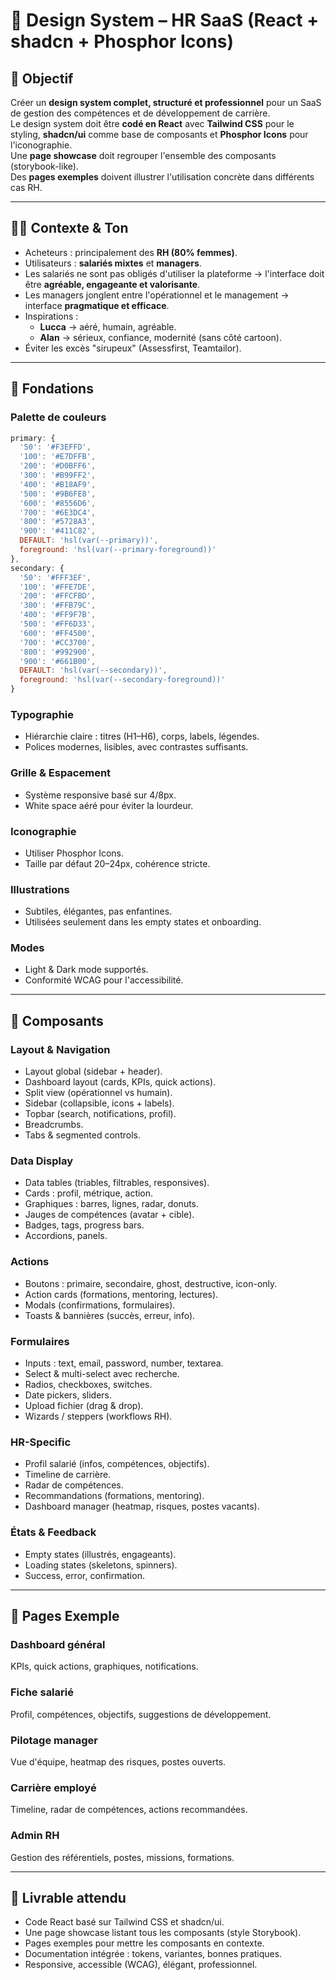 # 🎨 Design System – HR SaaS (React + shadcn + Phosphor Icons)

## 🎯 Objectif

Créer un **design system complet, structuré et professionnel** pour un SaaS de gestion des compétences et de développement de carrière.  
Le design system doit être **codé en React** avec **Tailwind CSS** pour le styling, **shadcn/ui** comme base de composants et **Phosphor Icons** pour l'iconographie.  
Une **page showcase** doit regrouper l'ensemble des composants (storybook-like).  
Des **pages exemples** doivent illustrer l'utilisation concrète dans différents cas RH.

---

## 👩‍💼 Contexte & Ton

- Acheteurs : principalement des **RH (80% femmes)**.  
- Utilisateurs : **salariés mixtes** et **managers**.  
- Les salariés ne sont pas obligés d'utiliser la plateforme → l'interface doit être **agréable, engageante et valorisante**.  
- Les managers jonglent entre l'opérationnel et le management → interface **pragmatique et efficace**.  
- Inspirations :  
  - **Lucca** → aéré, humain, agréable.  
  - **Alan** → sérieux, confiance, modernité (sans côté cartoon).  
- Éviter les excès "sirupeux" (Assessfirst, Teamtailor).  

---

## 🎨 Fondations

### Palette de couleurs

```js
primary: {
  '50': '#F3EFFD',
  '100': '#E7DFFB',
  '200': '#D0BFF6',
  '300': '#B99FF2',
  '400': '#B18AF9',
  '500': '#9B6FE8',
  '600': '#8556D6',
  '700': '#6E3DC4',
  '800': '#5728A3',
  '900': '#411C82',
  DEFAULT: 'hsl(var(--primary))',
  foreground: 'hsl(var(--primary-foreground))'
},
secondary: {
  '50': '#FFF3EF',
  '100': '#FFE7DE',
  '200': '#FFCFBD',
  '300': '#FFB79C',
  '400': '#FF9F7B',
  '500': '#FF6D33',
  '600': '#FF4500',
  '700': '#CC3700',
  '800': '#992900',
  '900': '#661B00',
  DEFAULT: 'hsl(var(--secondary))',
  foreground: 'hsl(var(--secondary-foreground))'
}
```

### Typographie

- Hiérarchie claire : titres (H1–H6), corps, labels, légendes.
- Polices modernes, lisibles, avec contrastes suffisants.

### Grille & Espacement

- Système responsive basé sur 4/8px.
- White space aéré pour éviter la lourdeur.

### Iconographie

- Utiliser Phosphor Icons.
- Taille par défaut 20–24px, cohérence stricte.

### Illustrations

- Subtiles, élégantes, pas enfantines.
- Utilisées seulement dans les empty states et onboarding.

### Modes

- Light & Dark mode supportés.
- Conformité WCAG pour l'accessibilité.

---

## 🧩 Composants

### Layout & Navigation

- Layout global (sidebar + header).
- Dashboard layout (cards, KPIs, quick actions).
- Split view (opérationnel vs humain).
- Sidebar (collapsible, icons + labels).
- Topbar (search, notifications, profil).
- Breadcrumbs.
- Tabs & segmented controls.

### Data Display

- Data tables (triables, filtrables, responsives).
- Cards : profil, métrique, action.
- Graphiques : barres, lignes, radar, donuts.
- Jauges de compétences (avatar + cible).
- Badges, tags, progress bars.
- Accordions, panels.

### Actions

- Boutons : primaire, secondaire, ghost, destructive, icon-only.
- Action cards (formations, mentoring, lectures).
- Modals (confirmations, formulaires).
- Toasts & bannières (succès, erreur, info).

### Formulaires

- Inputs : text, email, password, number, textarea.
- Select & multi-select avec recherche.
- Radios, checkboxes, switches.
- Date pickers, sliders.
- Upload fichier (drag & drop).
- Wizards / steppers (workflows RH).

### HR-Specific

- Profil salarié (infos, compétences, objectifs).
- Timeline de carrière.
- Radar de compétences.
- Recommandations (formations, mentoring).
- Dashboard manager (heatmap, risques, postes vacants).

### États & Feedback

- Empty states (illustrés, engageants).
- Loading states (skeletons, spinners).
- Success, error, confirmation.

---

## 📄 Pages Exemple

### Dashboard général
KPIs, quick actions, graphiques, notifications.

### Fiche salarié
Profil, compétences, objectifs, suggestions de développement.

### Pilotage manager
Vue d'équipe, heatmap des risques, postes ouverts.

### Carrière employé
Timeline, radar de compétences, actions recommandées.

### Admin RH
Gestion des référentiels, postes, missions, formations.

---

## 🚀 Livrable attendu

- Code React basé sur Tailwind CSS et shadcn/ui.
- Une page showcase listant tous les composants (style Storybook).
- Pages exemples pour mettre les composants en contexte.
- Documentation intégrée : tokens, variantes, bonnes pratiques.
- Responsive, accessible (WCAG), élégant, professionnel.